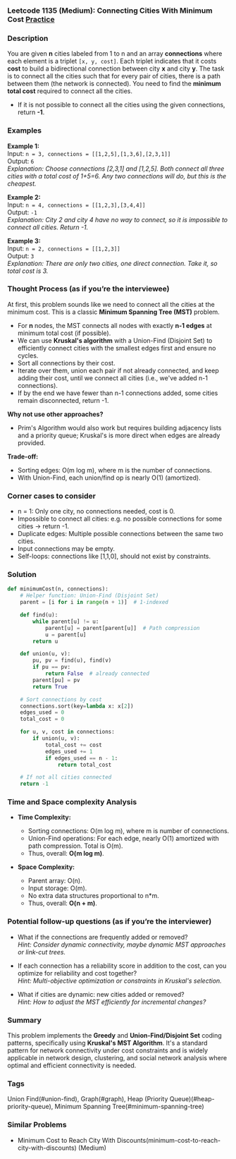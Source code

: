 ### Leetcode 1135 (Medium): Connecting Cities With Minimum Cost [Practice](https://leetcode.com/problems/connecting-cities-with-minimum-cost)

### Description  
You are given **n** cities labeled from 1 to n and an array **connections** where each element is a triplet `[x, y, cost]`. Each triplet indicates that it costs **cost** to build a bidirectional connection between city **x** and city **y**. The task is to connect all the cities such that for every pair of cities, there is a path between them (the network is connected). You need to find the **minimum total cost** required to connect all the cities.  
- If it is not possible to connect all the cities using the given connections, return **-1**.

### Examples  

**Example 1:**  
Input: `n = 3, connections = [[1,2,5],[1,3,6],[2,3,1]]`  
Output: `6`  
*Explanation: Choose connections [2,3,1] and [1,2,5]. Both connect all three cities with a total cost of 1+5=6. Any two connections will do, but this is the cheapest.*

**Example 2:**  
Input: `n = 4, connections = [[1,2,3],[3,4,4]]`  
Output: `-1`  
*Explanation: City 2 and city 4 have no way to connect, so it is impossible to connect all cities. Return -1.*

**Example 3:**  
Input: `n = 2, connections = [[1,2,3]]`  
Output: `3`  
*Explanation: There are only two cities, one direct connection. Take it, so total cost is 3.*

### Thought Process (as if you’re the interviewee)  
At first, this problem sounds like we need to connect all the cities at the minimum cost. This is a classic **Minimum Spanning Tree (MST)** problem.  
- For **n** nodes, the MST connects all nodes with exactly **n-1 edges** at minimum total cost (if possible).  
- We can use **Kruskal's algorithm** with a Union-Find (Disjoint Set) to efficiently connect cities with the smallest edges first and ensure no cycles.  
- Sort all connections by their cost.  
- Iterate over them, union each pair if not already connected, and keep adding their cost, until we connect all cities (i.e., we've added n-1 connections).  
- If by the end we have fewer than n-1 connections added, some cities remain disconnected, return -1.

**Why not use other approaches?**  
- Prim's Algorithm would also work but requires building adjacency lists and a priority queue; Kruskal's is more direct when edges are already provided.

**Trade-off:**  
- Sorting edges: O(m log m), where m is the number of connections.
- With Union-Find, each union/find op is nearly O(1) (amortized).

### Corner cases to consider  
- n = 1: Only one city, no connections needed, cost is 0.
- Impossible to connect all cities: e.g. no possible connections for some cities → return -1.
- Duplicate edges: Multiple possible connections between the same two cities.
- Input connections may be empty.
- Self-loops: connections like [1,1,0], should not exist by constraints.

### Solution

```python
def minimumCost(n, connections):
    # Helper function: Union-Find (Disjoint Set)
    parent = [i for i in range(n + 1)]  # 1-indexed

    def find(u):
        while parent[u] != u:
            parent[u] = parent[parent[u]]  # Path compression
            u = parent[u]
        return u

    def union(u, v):
        pu, pv = find(u), find(v)
        if pu == pv:
            return False  # already connected
        parent[pu] = pv
        return True

    # Sort connections by cost
    connections.sort(key=lambda x: x[2])
    edges_used = 0
    total_cost = 0

    for u, v, cost in connections:
        if union(u, v):
            total_cost += cost
            edges_used += 1
            if edges_used == n - 1:
                return total_cost

    # If not all cities connected
    return -1
```

### Time and Space complexity Analysis  

- **Time Complexity:**  
  - Sorting connections: O(m log m), where m is number of connections.
  - Union-Find operations: For each edge, nearly O(1) amortized with path compression. Total is O(m).
  - Thus, overall: **O(m log m)**.

- **Space Complexity:**  
  - Parent array: O(n).
  - Input storage: O(m).
  - No extra data structures proportional to n\*m.
  - Thus, overall: **O(n + m)**.

### Potential follow-up questions (as if you’re the interviewer)  

- What if the connections are frequently added or removed?  
  *Hint: Consider dynamic connectivity, maybe dynamic MST approaches or link-cut trees.*

- If each connection has a reliability score in addition to the cost, can you optimize for reliability and cost together?  
  *Hint: Multi-objective optimization or constraints in Kruskal's selection.*

- What if cities are dynamic: new cities added or removed?  
  *Hint: How to adjust the MST efficiently for incremental changes?*

### Summary
This problem implements the **Greedy** and **Union-Find/Disjoint Set** coding patterns, specifically using **Kruskal's MST Algorithm**. It's a standard pattern for network connectivity under cost constraints and is widely applicable in network design, clustering, and social network analysis where optimal and efficient connectivity is needed.

### Tags
Union Find(#union-find), Graph(#graph), Heap (Priority Queue)(#heap-priority-queue), Minimum Spanning Tree(#minimum-spanning-tree)

### Similar Problems
- Minimum Cost to Reach City With Discounts(minimum-cost-to-reach-city-with-discounts) (Medium)